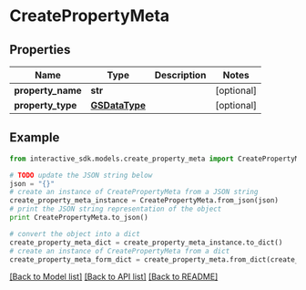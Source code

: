 # CreatePropertyMeta


## Properties

Name | Type | Description | Notes
------------ | ------------- | ------------- | -------------
**property_name** | **str** |  | [optional] 
**property_type** | [**GSDataType**](GSDataType.md) |  | [optional] 

## Example

```python
from interactive_sdk.models.create_property_meta import CreatePropertyMeta

# TODO update the JSON string below
json = "{}"
# create an instance of CreatePropertyMeta from a JSON string
create_property_meta_instance = CreatePropertyMeta.from_json(json)
# print the JSON string representation of the object
print CreatePropertyMeta.to_json()

# convert the object into a dict
create_property_meta_dict = create_property_meta_instance.to_dict()
# create an instance of CreatePropertyMeta from a dict
create_property_meta_form_dict = create_property_meta.from_dict(create_property_meta_dict)
```
[[Back to Model list]](../README.md#documentation-for-models) [[Back to API list]](../README.md#documentation-for-api-endpoints) [[Back to README]](../README.md)



